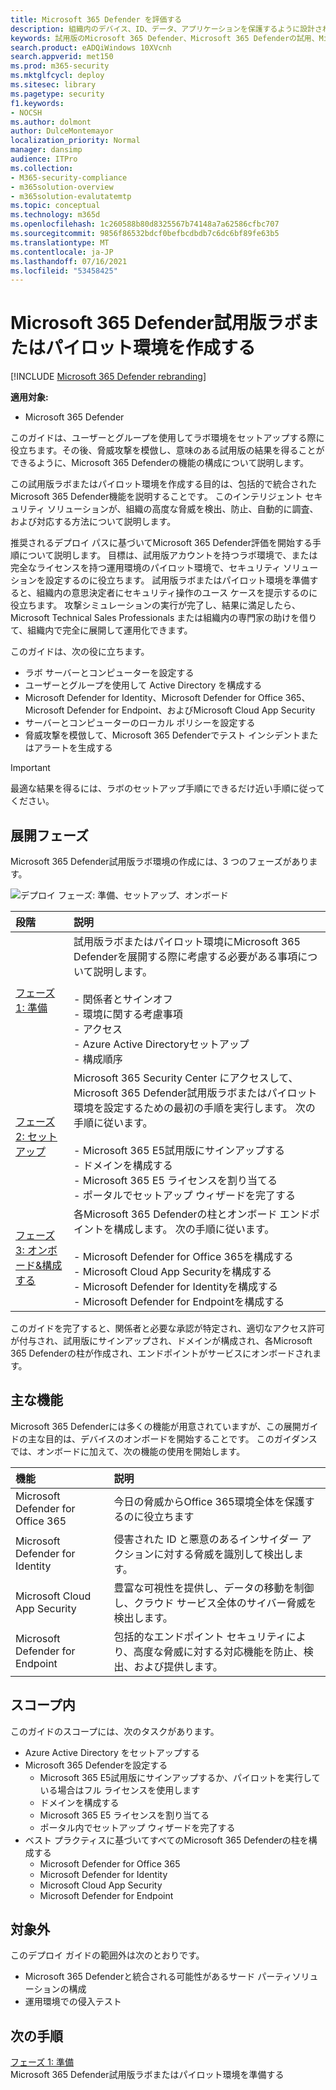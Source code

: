 ```yaml
---
title: Microsoft 365 Defender を評価する
description: 組織内のデバイス、ID、データ、アプリケーションを保護するように設計されたセキュリティ ソリューションを試して体験するように、Microsoft 365 Defender試用版ラボまたはパイロット環境を設定します。
keywords: 試用版のMicrosoft 365 Defender、Microsoft 365 Defenderの試用、Microsoft 365 Defenderの評価、評価ラボのMicrosoft 365 Defender、Microsoft 365 Defender パイロット、サイバー セキュリティ、高度な永続的な脅威、エンタープライズ セキュリティ、デバイス、デバイス、ID、ユーザー、データ、アプリケーション、インシデント、自動調査と修復、高度な捜索
search.product: eADQiWindows 10XVcnh
search.appverid: met150
ms.prod: m365-security
ms.mktglfcycl: deploy
ms.sitesec: library
ms.pagetype: security
f1.keywords:
- NOCSH
ms.author: dolmont
author: DulceMontemayor
localization_priority: Normal
manager: dansimp
audience: ITPro
ms.collection:
- M365-security-compliance
- m365solution-overview
- m365solution-evalutatemtp
ms.topic: conceptual
ms.technology: m365d
ms.openlocfilehash: 1c260588b80d8325567b74148a7a62586cfbc707
ms.sourcegitcommit: 9856f86532bdcf0befbcdbdb7c6dc6bf89fe63b5
ms.translationtype: MT
ms.contentlocale: ja-JP
ms.lasthandoff: 07/16/2021
ms.locfileid: "53458425"
---
```

# <a name="create-a-microsoft-365-defender-trial-lab-or-pilot-environment"></a>Microsoft 365 Defender試用版ラボまたはパイロット環境を作成する 

[!INCLUDE [Microsoft 365 Defender rebranding](../includes/microsoft-defender.md)]


**適用対象:**
- Microsoft 365 Defender


このガイドは、ユーザーとグループを使用してラボ環境をセットアップする際に役立ちます。その後、脅威攻撃を模倣し、意味のある試用版の結果を得ることができるように、Microsoft 365 Defenderの機能の構成について説明します。 

この試用版ラボまたはパイロット環境を作成する目的は、包括的で統合されたMicrosoft 365 Defender機能を説明することです。 このインテリジェント セキュリティ ソリューションが、組織の高度な脅威を検出、防止、自動的に調査、および対応する方法について説明します。 


推奨されるデプロイ パスに基づいてMicrosoft 365 Defender評価を開始する手順について説明します。 目標は、試用版アカウントを持つラボ環境で、または完全なライセンスを持つ運用環境のパイロット環境で、セキュリティ ソリューションを設定するのに役立ちます。 試用版ラボまたはパイロット環境を準備すると、組織内の意思決定者にセキュリティ操作のユース ケースを提示するのに役立ちます。 攻撃シミュレーションの実行が完了し、結果に満足したら、Microsoft Technical Sales Professionals または組織内の専門家の助けを借りて、組織内で完全に展開して運用化できます。 

このガイドは、次の役に立ちます。
- ラボ サーバーとコンピューターを設定する
- ユーザーとグループを使用して Active Directory を構成する
- Microsoft Defender for Identity、Microsoft Defender for Office 365、Microsoft Defender for Endpoint、およびMicrosoft Cloud App Security
- サーバーとコンピューターのローカル ポリシーを設定する
- 脅威攻撃を模倣して、Microsoft 365 Defenderでテスト インシデントまたはアラートを生成する

>[!IMPORTANT]
>最適な結果を得るには、ラボのセットアップ手順にできるだけ近い手順に従ってください。


## <a name="deployment-phases"></a>展開フェーズ

Microsoft 365 Defender試用版ラボ環境の作成には、3 つのフェーズがあります。

![デプロイ フェーズ: 準備、セットアップ、オンボード](../../media/evaluation-guide-phases.png)

|段階 | 説明 | 
|:-------|:-----|
|[フェーズ 1: 準備](prepare-m365d-eval.md)| 試用版ラボまたはパイロット環境にMicrosoft 365 Defenderを展開する際に考慮する必要がある事項について説明します。 <br><br>- 関係者とサインオフ <br> - 環境に関する考慮事項 <br>- アクセス <br>- Azure Active Directoryセットアップ <br> - 構成順序
|[フェーズ 2: セットアップ](setup-m365deval.md)|  Microsoft 365 Security Center にアクセスして、Microsoft 365 Defender試用版ラボまたはパイロット環境を設定するための最初の手順を実行します。 次の手順に従います。<br><br>- Microsoft 365 E5試用版にサインアップする <br>  - ドメインを構成する<br>- Microsoft 365 E5 ライセンスを割り当てる<br>- ポータルでセットアップ ウィザードを完了する|
|[フェーズ 3: オンボード&構成する](config-m365d-eval.md) | 各Microsoft 365 Defenderの柱とオンボード エンドポイントを構成します。 次の手順に従います。<br><br>- Microsoft Defender for Office 365を構成する<br>- Microsoft Cloud App Securityを構成する<br>- Microsoft Defender for Identityを構成する<br>- Microsoft Defender for Endpointを構成する


このガイドを完了すると、関係者と必要な承認が特定され、適切なアクセス許可が付与され、試用版にサインアップされ、ドメインが構成され、各Microsoft 365 Defenderの柱が作成され、エンドポイントがサービスにオンボードされます。

## <a name="key-capabilities"></a>主な機能

Microsoft 365 Defenderには多くの機能が用意されていますが、この展開ガイドの主な目的は、デバイスのオンボードを開始することです。 このガイダンスでは、オンボードに加えて、次の機能の使用を開始します。


機能 | 説明 
:---|:---
Microsoft Defender for Office 365 | 今日の脅威からOffice 365環境全体を保護するのに役立ちます
Microsoft Defender for Identity | 侵害された ID と悪意のあるインサイダー アクションに対する脅威を識別して検出します。
Microsoft Cloud App Security | 豊富な可視性を提供し、データの移動を制御し、クラウド サービス全体のサイバー脅威を検出します。
Microsoft Defender for Endpoint | 包括的なエンドポイント セキュリティにより、高度な脅威に対する対応機能を防止、検出、および提供します。


## <a name="in-scope"></a>スコープ内

このガイドのスコープには、次のタスクがあります。
-   Azure Active Directory をセットアップする
-   Microsoft 365 Defenderを設定する
    -   Microsoft 365 E5試用版にサインアップするか、パイロットを実行している場合はフル ライセンスを使用します
    -   ドメインを構成する
    -   Microsoft 365 E5 ライセンスを割り当てる
    -   ポータル内でセットアップ ウィザードを完了する
-   ベスト プラクティスに基づいてすべてのMicrosoft 365 Defenderの柱を構成する
    -   Microsoft Defender for Office 365
    -   Microsoft Defender for Identity
    -   Microsoft Cloud App Security
    -   Microsoft Defender for Endpoint

## <a name="out-of-scope"></a>対象外

このデプロイ ガイドの範囲外は次のとおりです。

-   Microsoft 365 Defenderと統合される可能性があるサード パーティソリューションの構成
-   運用環境での侵入テスト

## <a name="next-step"></a>次の手順
[フェーズ 1: 準備](prepare-m365d-eval.md) 
<br> Microsoft 365 Defender試用版ラボまたはパイロット環境を準備する
